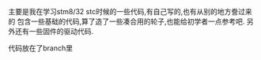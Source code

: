  主要是我在学习stm8/32 stc时候的一些代码,有自己写的,也有从别的地方誊过来的
 包含一些基础的代码,算了造了一些凑合用的轮子,也能给初学者一点参考吧.
 另外还有一些固件的驱动代码. 
 
 代码放在了branch里
